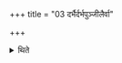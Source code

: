 +++
title = "03 दर्भैर्दर्भपुञ्जीलैर्वा"

+++

<details><summary>थिते</summary>

3. Or (he may drive away) by means of Darbha-blades or by means of clumps of Darbha-blades.
</details>
